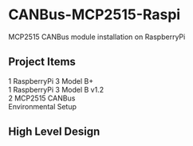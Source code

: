 # CANBus-MCP2515-Raspi
MCP2515 CANBus module installation on RaspberryPi

## Project Items  
1 RaspberryPi 3 Model B+  
1 RaspberryPi 3 Model B v1.2  
2 MCP2515 CANBus  
Environmental Setup  

## High Level Design 
